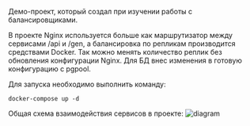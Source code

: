 Демо-проект, который создал при изучении работы с балансировщиками.

В проекте Nginx используется больше как маршрутизатор между сервисами /api и /gen, а балансировка по репликам производится средствами Docker. Так можно менять количество реплик без обновления конфигурации Nginx. Для БД внес изменения в готовую конфигурацию с pgpool.

Для запуска необходимо выполнить команду:

```docker-compose up -d```

Общая схема взаимодействия сервисов в проекте:
![diagram](diagram.png)